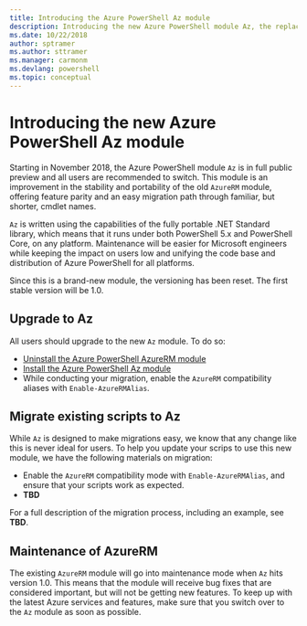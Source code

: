 ```yaml
---
title: Introducing the Azure PowerShell Az module
description: Introducing the new Azure PowerShell module Az, the replacement for the AzureRM module.
ms.date: 10/22/2018
author: sptramer
ms.author: sttramer
ms.manager: carmonm
ms.devlang: powershell
ms.topic: conceptual
---
```

# Introducing the new Azure PowerShell Az module

Starting in November 2018, the Azure PowerShell module `Az` is in full public preview and all users are recommended to switch. This module is an improvement in the stability and portability of the old `AzureRM` module, offering feature parity and an easy migration path through familiar, but shorter, cmdlet names.

`Az` is written using the capabilities of the fully portable .NET Standard library, which means that it runs under both PowerShell 5.x and PowerShell Core, on any platform. Maintenance will be easier for Microsoft engineers while keeping the impact on users low and unifying the code base and distribution of Azure PowerShell for all platforms.

Since this is a brand-new module, the versioning has been reset. The first stable version will be 1.0.

## Upgrade to Az

All users should upgrade to the new `Az` module. To do so:

* [Uninstall the Azure PowerShell AzureRM module](/powershell/azure/uninstall-azurerm-ps?view=azurermps-6.11.0)
* [Install the Azure PowerShell Az module](/powershell/azure/install-azurerm-ps?view=azureazps-0.5.0)
* While conducting your migration, enable the `AzureRM` compatibility aliases with `Enable-AzureRMAlias`.

## Migrate existing scripts to Az

While `Az` is designed to make migrations easy, we know that any change like this is never ideal for users. To help you update your scrips to use this new module, we have the following materials on migration:

* Enable the `AzureRM` compatibility mode with `Enable-AzureRMAlias`, and ensure that your scripts work as expected.
* __TBD__

For a full description of the migration process, including an example, see __TBD__.

## Maintenance of AzureRM

The existing `AzureRM` module will go into maintenance mode when `Az` hits version 1.0. This means that the module will receive bug fixes that are considered important, but will not be getting new features. To keep up with the latest Azure services and features, make sure that you switch over to the `Az` module as soon as possible.
